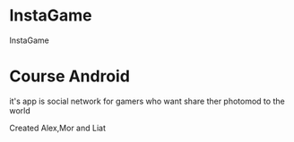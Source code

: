 # InstaGame
InstaGame

# Course Android

it's app is social network for gamers who want share ther photomod
to the world 

Created Alex,Mor and Liat
